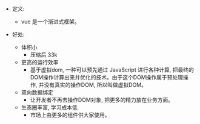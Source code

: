 - 定义:
    - vue 是一个渐进式框架。

- 好处:
    - 体积小
        - 压缩后 33k
    - 更高的运行效率
        - 基于虚拟dom, 一种可以预先通过 JavaScript 进行各种计算, 把最终的DOM操作计算出来并优化的技术。由于这个DOM操作属于预处理操作, 并没有真实的操作DOM, 所以叫做虚拟DOM。
    - 双向数据绑定
        - 让开发者不再去操作DOM对象, 把更多的精力放在业务方面。
    - 生态圈丰富, 学习成本低
        - 市场上由更多的组件供大家使用。